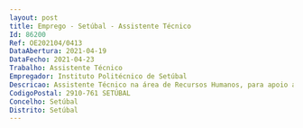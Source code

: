 ```yaml
--- 
layout: post
title: Emprego - Setúbal - Assistente Técnico
Id: 86200
Ref: OE202104/0413
DataAbertura: 2021-04-19
DataFecho: 2021-04-23
Trabalho: Assistente Técnico
Empregador: Instituto Politécnico de Setúbal
Descricao: Assistente Técnico na área de Recursos Humanos, para apoio ao recrutamento de pessoal na Divisão de Recursos Humanos.
CodigoPostal: 2910-761 SETÚBAL
Concelho: Setúbal
Distrito: Setúbal
--- 
```

